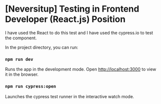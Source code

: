# [Neversitup] Testing in Frontend Developer (React.js) Position

I have used the React to do this test and I have used the cypress.io to test the component.

In the project directory, you can run:

### `npm run dev`

Runs the app in the development mode.
Open [http://localhost:3000](http://localhost:3000) to view it in the browser.

### `npm run cypress:open`

Launches the cypress test runner in the interactive watch mode.
